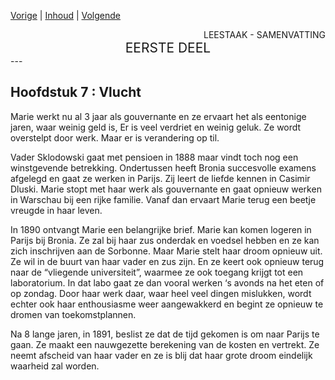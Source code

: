 [Vorige](hfst06_de_lange_wachttijd.md) | [Inhoud](inhoudsopgave.md) | [Volgende](hfst08_parijs.md)

<div style="text-align: right">LEESTAAK - SAMENVATTING</div>
<div style="font-size:150%;text-align: center">EERSTE DEEL</div>
---

## Hoofdstuk 7 : Vlucht

Marie werkt nu al 3 jaar als gouvernante en ze ervaart het als eentonige jaren, waar weinig geld is, Er is veel verdriet en weinig geluk. Ze wordt overstelpt door werk. Maar er is verandering op til.

Vader Sklodowski gaat met pensioen in 1888 maar vindt toch nog een winstgevende betrekking. Ondertussen heeft Bronia succesvolle examens afgelegd en gaat ze werken in Parijs. Zij leert de liefde kennen in Casimir Dluski. Marie stopt met haar werk als gouvernante en gaat opnieuw werken in Warschau bij een rijke familie. Vanaf dan ervaart Marie terug een beetje vreugde in haar leven.

In 1890 ontvangt Marie een belangrijke brief. Marie kan komen logeren in Parijs bij Bronia. Ze zal bij haar zus onderdak en voedsel hebben en ze kan zich inschrijven aan de Sorbonne. Maar Marie stelt haar droom opnieuw uit. Ze wil in de buurt van haar vader en zus zijn. En ze keert ook opnieuw terug naar de “vliegende universiteit”, waarmee ze ook toegang krijgt tot een laboratorium. In dat labo gaat ze dan vooral werken ‘s avonds na het eten of op zondag. Door haar werk daar, waar heel veel dingen mislukken, wordt echter ook haar enthousiasme weer aangewakkerd en begint ze opnieuw te dromen van toekomstplannen.

Na 8 lange jaren, in 1891, beslist ze dat de tijd gekomen is om naar Parijs te gaan. Ze maakt een nauwgezette berekening van de kosten en vertrekt. Ze neemt afscheid van haar vader en ze is blij dat haar grote droom eindelijk waarheid zal worden.
